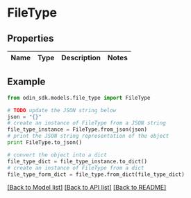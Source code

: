 # FileType


## Properties

Name | Type | Description | Notes
------------ | ------------- | ------------- | -------------

## Example

```python
from odin_sdk.models.file_type import FileType

# TODO update the JSON string below
json = "{}"
# create an instance of FileType from a JSON string
file_type_instance = FileType.from_json(json)
# print the JSON string representation of the object
print FileType.to_json()

# convert the object into a dict
file_type_dict = file_type_instance.to_dict()
# create an instance of FileType from a dict
file_type_form_dict = file_type.from_dict(file_type_dict)
```
[[Back to Model list]](../README.md#documentation-for-models) [[Back to API list]](../README.md#documentation-for-api-endpoints) [[Back to README]](../README.md)


